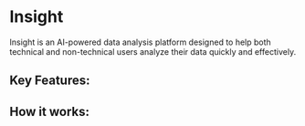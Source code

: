 # Insight
Insight is an AI-powered data analysis platform designed to help both technical and non-technical users analyze their data quickly and effectively.

## Key Features:






## How it works:
